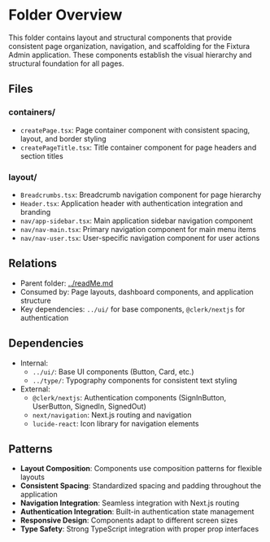 # Folder Overview

This folder contains layout and structural components that provide consistent page organization, navigation, and scaffolding for the Fixtura Admin application. These components establish the visual hierarchy and structural foundation for all pages.

## Files

### containers/

- `createPage.tsx`: Page container component with consistent spacing, layout, and border styling
- `createPageTitle.tsx`: Title container component for page headers and section titles

### layout/

- `Breadcrumbs.tsx`: Breadcrumb navigation component for page hierarchy
- `Header.tsx`: Application header with authentication integration and branding
- `nav/app-sidebar.tsx`: Main application sidebar navigation component
- `nav/nav-main.tsx`: Primary navigation component for main menu items
- `nav/nav-user.tsx`: User-specific navigation component for user actions

## Relations

- Parent folder: [../readMe.md](../readMe.md)
- Consumed by: Page layouts, dashboard components, and application structure
- Key dependencies: `../ui/` for base components, `@clerk/nextjs` for authentication

## Dependencies

- Internal:
  - `../ui/`: Base UI components (Button, Card, etc.)
  - `../type/`: Typography components for consistent text styling
- External:
  - `@clerk/nextjs`: Authentication components (SignInButton, UserButton, SignedIn, SignedOut)
  - `next/navigation`: Next.js routing and navigation
  - `lucide-react`: Icon library for navigation elements

## Patterns

- **Layout Composition**: Components use composition patterns for flexible layouts
- **Consistent Spacing**: Standardized spacing and padding throughout the application
- **Navigation Integration**: Seamless integration with Next.js routing
- **Authentication Integration**: Built-in authentication state management
- **Responsive Design**: Components adapt to different screen sizes
- **Type Safety**: Strong TypeScript integration with proper prop interfaces

